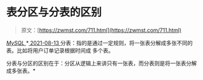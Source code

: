 <!--yml
category: 未分类
date: 0001-01-01 00:00:00
-->

# 表分区与分表的区别

> 原文：[https://zwmst.com/711.html](https://zwmst.com/711.html)

   [ *MySQL* ](https://zwmst.com/mysql)*[ <time datetime="2021-08-14T07:57:26+08:00"> 2021-08-13 </time> ](https://zwmst.com/711.html)  分表：指的是通过一定规则，将一张表分解成多张不同的表。比如将用户订单记录根据时间成 多个表。

分表与分区的区别在于：分区从逻辑上来讲只有一张表，而分表则是将一张表分解成多张表。*